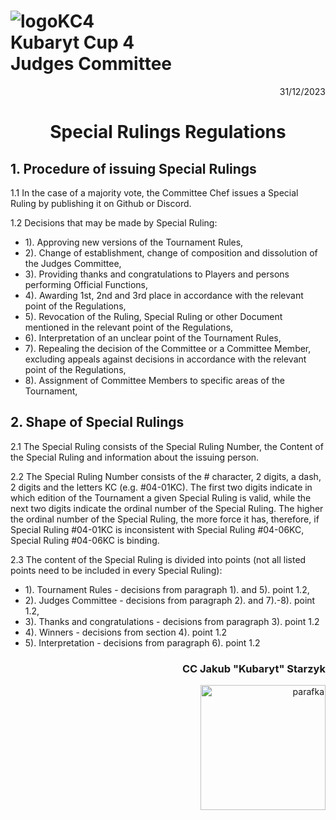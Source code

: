 # ![logoKC4](link) <br>Kubaryt Cup 4 <br>Judges Committee

<p align="right">31/12/2023</p>

<h1 align="center">Special Rulings Regulations</h1>

## 1. Procedure of issuing Special Rulings

1.1 In the case of a majority vote, the Committee Chef issues a Special Ruling by publishing it on Github or Discord.

1.2 Decisions that may be made by Special Ruling:

- 1). Approving new versions of the Tournament Rules,
- 2). Change of establishment, change of composition and dissolution of the Judges Committee,
- 3). Providing thanks and congratulations to Players and persons performing Official Functions,
- 4). Awarding 1st, 2nd and 3rd place in accordance with the relevant point of the Regulations,
- 5). Revocation of the Ruling, Special Ruling or other Document mentioned in the relevant point of the Regulations,
- 6). Interpretation of an unclear point of the Tournament Rules,
- 7). Repealing the decision of the Committee or a Committee Member, excluding appeals against decisions in accordance with the relevant point of the Regulations,
- 8). Assignment of Committee Members to specific areas of the Tournament,

## 2. Shape of Special Rulings

2.1 The Special Ruling consists of the Special Ruling Number, the Content of the Special Ruling and information about the issuing person.

2.2 The Special Ruling Number consists of the # character, 2 digits, a dash, 2 digits and the letters KC (e.g. #04-01KC). The first two digits indicate in which edition of the Tournament a given Special Ruling is valid, while the next two digits indicate the ordinal number of the Special Ruling. The higher the ordinal number of the Special Ruling, the more force it has, therefore, if Special Ruling #04-01KC is inconsistent with Special Ruling #04-06KC, Special Ruling #04-06KC is binding.

2.3 The content of the Special Ruling is divided into points (not all listed points need to be included in every Special Ruling):

- 1). Tournament Rules - decisions from paragraph 1). and 5). point 1.2,
- 2). Judges Committee - decisions from paragraph 2). and 7).-8). point 1.2,
- 3). Thanks and congratulations - decisions from paragraph 3). point 1.2
- 4). Winners - decisions from section 4). point 1.2
- 5). Interpretation - decisions from paragraph 6). point 1.2

### <p align="right">CC Jakub "Kubaryt" Starzyk</p>
<div align="right"><img src="https://media.discordapp.net/attachments/1022538414328913930/1136284542727110656/image-removebg-preview_3.png" alt="parafka" style="height: auto; width:200px; float:right;"/></div>
